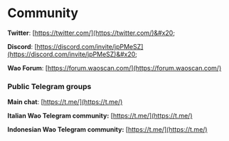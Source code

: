 # Community

**Twitter**: [https://twitter.com/](https://twitter.com/)&#x20;

**Discord**: [https://discord.com/invite/jpPMeSZ](https://discord.com/invite/jpPMeSZ)&#x20;

**Wao Forum**: [https://forum.waoscan.com/](https://forum.waoscan.com/)

### Public Telegram groups

**Main chat**: [https://t.me/](https://t.me/)

<!-- **Wao announcements group**: [https://t.me/FuseAnnouncements](https://t.me/FuseAnnouncements) -->

<!-- **Wao Cash group**: [https://t.me/fusecash](https://t.me/fusecash) -->

<!-- **medifaktSwap group**: [https://t.me/fuseswap](https://t.me/fuseswap) -->

<!-- **Wao NFTs**: [https://t.me/fuseNFTs](https://t.me/fuseNFTs)&#x20; -->

**Italian Wao Telegram community:** [https://t.me/](https://t.me/)

**Indonesian Wao Telegram community:** [https://t.me/](https://t.me/)

